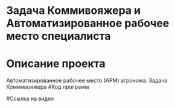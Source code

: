 # Задача Коммивояжера и Автоматизированное рабочее место специалиста
# Описание проекта
Автоматизированное рабочее место (АРМ) агронома.
Задача Коммивояжера
#Код программ

#Ссылка на видео
